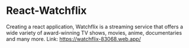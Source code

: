 # React-Watchflix
Creating a react application, Watchflix is a streaming service that offers a wide variety of award-winning TV shows, movies, anime, documentaries and many more.
Link: https://watchflix-83068.web.app/
